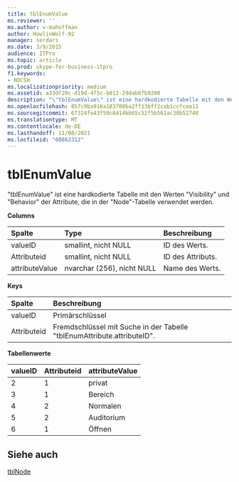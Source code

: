 ```yaml
---
title: tblEnumValue
ms.reviewer: ''
ms.author: v-mahoffman
author: HowlinWolf-92
manager: serdars
ms.date: 3/9/2015
audience: ITPro
ms.topic: article
ms.prod: skype-for-business-itpro
f1.keywords:
- NOCSH
ms.localizationpriority: medium
ms.assetid: a33df20c-d19d-4f5c-b012-29dab8fb9200
description: "\"tblEnumValue\" ist eine hardkodierte Tabelle mit den Werten \"Visibility\" und \"Behavior\" der Attribute, die in der \"Node\"-Tabelle verwendet werden."
ms.openlocfilehash: 857c9ba916a183708ba2ff13bff2cab1ccfcea11
ms.sourcegitcommit: 67324fe43f50c8414bb65c52f5b561ac30b52748
ms.translationtype: MT
ms.contentlocale: de-DE
ms.lasthandoff: 11/08/2021
ms.locfileid: "60863312"
---
```

# <a name="tblenumvalue"></a>tblEnumValue
 
"tblEnumValue" ist eine hardkodierte Tabelle mit den Werten "Visibility" und "Behavior" der Attribute, die in der "Node"-Tabelle verwendet werden.
  
**Columns**

|**Spalte**|**Type**|**Beschreibung**|
|:-----|:-----|:-----|
|valueID  <br/> |smallint, nicht NULL  <br/> |ID des Werts.  <br/> |
|Attributeid  <br/> |smallint, nicht NULL  <br/> |ID des Attributs.  <br/> |
|attributeValue  <br/> |nvarchar  (256), nicht NULL  <br/> |Name des Werts.  <br/> |
   
**Keys**

|**Spalte**|**Beschreibung**|
|:-----|:-----|
|valueID  <br/> |Primärschlüssel  <br/> |
|Attributeid  <br/> |Fremdschlüssel mit Suche in der Tabelle "tblEnumAttribute.attributeID".  <br/> |
   
**Tabellenwerte**

|**valueID**|**Attributeid**|**attributeValue**|
|:-----|:-----|:-----|
|2  <br/> |1  <br/> |privat  <br/> |
|3  <br/> |1  <br/> |Bereich  <br/> |
|4  <br/> |2  <br/> |Normalen  <br/> |
|5  <br/> |2  <br/> |Auditorium  <br/> |
|6   <br/> |1  <br/> |Öffnen  <br/> |
   
## <a name="see-also"></a>Siehe auch

[tblNode](tblnode.md)
